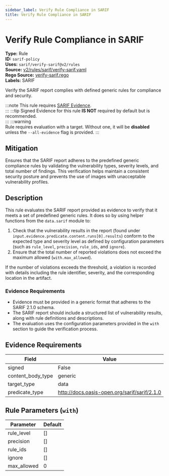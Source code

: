 ```yaml
---
sidebar_label: Verify Rule Compliance in SARIF
title: Verify Rule Compliance in SARIF
---  
```

# Verify Rule Compliance in SARIF  
**Type:** Rule  
**ID:** `sarif-policy`  
**Uses:** `sarif/verify-sarif@v2/rules`  
**Source:** [v2/rules/sarif/verify-sarif.yaml](https://github.com/scribe-public/sample-policies/blob/main/v2/rules/sarif/verify-sarif.yaml)  
**Rego Source:** [verify-sarif.rego](https://github.com/scribe-public/sample-policies/blob/main/v2/rules/sarif/verify-sarif.rego)  
**Labels:** SARIF  

Verify the SARIF report complies with defined generic rules for compliance and security.

:::note 
This rule requires [SARIF Evidence](https://scribe-security.netlify.app/docs/docs/valint/sarif).  
::: 
:::tip 
Signed Evidence for this rule **IS NOT** required by default but is recommended.  
::: 
:::warning  
Rule requires evaluation with a target. Without one, it will be **disabled** unless the `--all-evidence` flag is provided.
::: 

## Mitigation  
Ensures that the SARIF report adheres to the predefined generic compliance rules by validating  the vulnerability types, severity levels, and total number of findings. This verification helps maintain  a consistent security posture and prevents the use of images with unacceptable vulnerability profiles.



## Description  
This rule evaluates the SARIF report provided as evidence to verify that it meets a set of predefined generic rules.
It does so by using helper functions from the `data.sarif` module to:

1. Check that the vulnerability results in the report (found under `input.evidence.predicate.content.runs[0].results`)
   conform to the expected type and severity level as defined by configuration parameters (such as `rule_level`, `precision`, 
   `rule_ids`, and `ignore`).
2. Ensure that the total number of reported violations does not exceed the maximum allowed (`with.max_allowed`).

If the number of violations exceeds the threshold, a violation is recorded with details including the rule identifier, 
severity, and the corresponding location in the artifact.

### **Evidence Requirements**

- Evidence must be provided in a generic format that adheres to the SARIF 2.1.0 schema.
- The SARIF report should include a structured list of vulnerability results, along with rule definitions and descriptions.
- The evaluation uses the configuration parameters provided in the `with` section to guide the verification process.


## Evidence Requirements  
| Field | Value |
|-------|-------|
| signed | False |
| content_body_type | generic |
| target_type | data |
| predicate_type | http://docs.oasis-open.org/sarif/sarif/2.1.0 |

## Rule Parameters (`with`)  
| Parameter | Default |
|-----------|---------|
| rule_level | [] |
| precision | [] |
| rule_ids | [] |
| ignore | [] |
| max_allowed | 0 |

